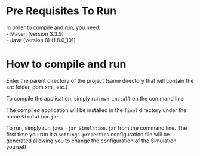 # Pre Requisites To Run
In order to compile and run, you need:  
    - Maven (version 3.3.9)  
    - Java (version 8) (1.8.0_101)  

# How to compile and run
Enter the parent directory of the project (same directory that will contain the src folder, pom.xml, etc.)  

To compile the application, simply run `mvn install` on the command line  

The compiled application will be installed in the `final` directory under the name `Simulation.jar`

To run, simply run `java -jar Simulation.jar` from the command line. The first time you run it a `settings.properties` configuration file will be generated allowing you to change the configuration of the Simulation yourself
